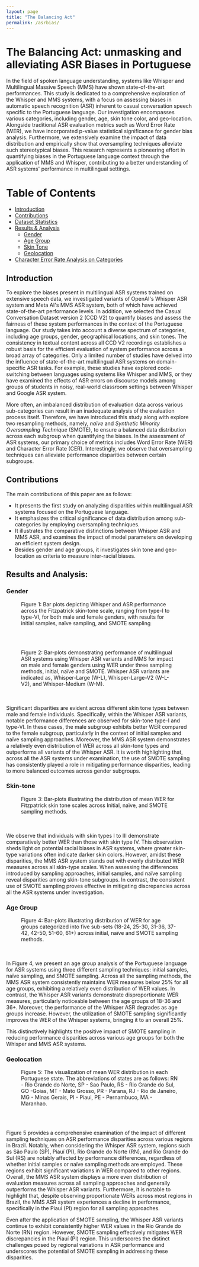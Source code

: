 ```yaml
---
layout: page
title: "The Balancing Act"
permalink: /asrbias/
---
```



# The Balancing Act: unmasking and alleviating ASR Biases in Portuguese

In the field of spoken language understanding, systems like Whisper and Multilingual Massive Speech (MMS) have shown state-of-the-art performances. This study is dedicated to a comprehensive exploration of the Whisper and MMS systems, with a focus on assessing biases in automatic speech recognition (ASR) inherent to casual conversation speech specific to the Portuguese language. Our investigation encompasses various categories, including gender, age, skin tone color, and geo-location. Alongside traditional ASR evaluation metrics such as Word Error Rate (WER), we have incorporated p-value statistical significance for gender bias analysis. Furthermore, we extensively examine the impact of data distribution and empirically show that oversampling techniques alleviate such stereotypical biases. This research represents a pioneering effort in quantifying biases in the Portuguese language context through the application of MMS and Whisper, contributing to a better understanding of ASR systems' performance in multilingual settings.

# Table of Contents
- [Introduction](#introduction)
- [Contributions](#contributions)
- [Dataset Statistics](https://biasinai.github.io/dataset)
- [Results & Analysis](#results-and-analysis)
    - [Gender](#gender)
    - [Age Group](#age-group)
    - [Skin Tone](#skin-tone)
    - [Geolocation](#geolocation)
- [Character Error Rate Analysis on Categories](https://biasinai.github.io/asrbias/results/)

## Introduction
To explore the biases present in multilingual ASR systems trained on extensive speech data, we investigated variants of OpenAI's Whisper ASR system and Meta AI's MMS ASR system, both of which have achieved state-of-the-art performance levels. In addition, we selected the Casual Conversation Dataset version 2 (CCD V2) to quantify biases and assess the fairness of these system performances in the context of the Portuguese language. Our study takes into account a diverse spectrum of categories, including age groups, gender, geographical locations, and skin tones. The consistency in textual content across all CCD V2 recordings establishes a robust basis for the efficient evaluation of system performance across a broad array of categories. Only a limited number of studies have delved into the influence of state-of-the-art multilingual ASR systems on domain-specific ASR tasks. For example, these studies have explored code-switching between languages using systems like Whisper and MMS, or they have examined the effects of ASR errors on discourse models among groups of students in noisy, real-world classroom settings between Whisper and Google ASR system.

More often, an imbalanced distribution of evaluation data across various sub-categories can result in an inadequate analysis of the evaluation process itself. Therefore, we have introduced this study along with 
explore two resampling methods, namely, _naïve_ and _Synthetic Minority Oversampling Technique_ (SMOTE), to ensure a balanced data distribution across each subgroup when quantifying the biases. In the assessment of ASR systems, our primary choice of metrics includes Word Error Rate (WER) and Character Error Rate (CER). Interestingly, we observe that oversampling techniques can alleviate performance disparities between certain subgroups.


## Contributions

The main contributions of this paper are as follows: 

- It presents the first study on analyzing disparities within multilingual ASR systems focused on the Portuguese language.
- It emphasizes the critical significance of data distribution among sub-categories by employing oversampling techniques.
- It illustrates the comparative distinctions between Whisper ASR and MMS ASR, and examines the impact of model parameters on developing an efficient system design.
- Besides gender and age groups, it investigates skin tone and geo-location as criteria to measure inter-racial biases.

## Results and Analysis:

### Gender

<figure>
    <img src="/assets/Gender_Skin_Tone.jpg"
         alt="">
    <figcaption>Figure 1: Bar plots depicting Whisper and ASR performance across the Fitzpatrick skin-tone scale, ranging from
type-I to type-VI, for both male and female genders, with results for initial samples, naïve sampling, and SMOTE
sampling</figcaption>
</figure>
<br><br>
<figure>
    <img src="/assets/Gender_all_Port.jpg"
         alt="">
    <figcaption>Figure 2: Bar-plots demonstrating performance of multilingual ASR systems using Whisper ASR variants and MMS for impact on male and female genders using WER under three sampling methods, initial, naïve and SMOTE. Whisper ASR variants are indicated as, Whisper-Large (W-L), Whisper-Large-V2 (W-L-V2), and Whisper-Medium (W-M).</figcaption>
</figure>
<br><br>
Significant disparities are evident across different skin tone types between male and female individuals. Specifically, within the Whisper ASR variants, notable performance differences are observed for skin-tone type-I and type-VI. In these cases, the male subgroup exhibits better WER compared to the female subgroup, particularly in the context of initial samples and naïve sampling approaches. Moreover, the MMS ASR system demonstrates a relatively even distribution of WER across all skin-tone types and outperforms all variants of the Whisper ASR. It is worth highlighting that, across all the ASR systems under examination, the use of SMOTE sampling has consistently played a role in mitigating performance disparities, leading to more balanced outcomes across gender subgroups.

### Skin-tone
    
<figure>
    <img src="/assets/Skin_tone_all_port.jpg"
         alt="">
    <figcaption>Figure 3: Bar-plots illustrating the distribution of mean WER for Fitzpatrick skin tone scales across Initial, naïve, and SMOTE sampling methods.</figcaption>
</figure>
<br><br>
We observe that individuals with skin types I to III demonstrate comparatively better WER than those with skin type IV. This observation sheds light on potential racial biases in ASR systems, where greater skin-type variations often indicate darker skin colors.
However, amidst these disparities, the MMS ASR system stands out with evenly distributed WER measures across all skin-type scales. When assessing the differences introduced by sampling approaches, initial samples, and naïve sampling reveal disparities among skin-tone subgroups. In contrast, the consistent use of SMOTE sampling proves effective in mitigating discrepancies across all the ASR systems under investigation.   

### Age Group
<figure>
    <img src="/assets/Age_all.jpg"
         alt="">
    <figcaption>Figure 4: Bar-plots illustrating distribution of WER for age groups categorized into five sub-sets (18-24, 25-30, 31-36,  37-42, 42-50, 51-60, 61+) across initial, naïve and SMOTE sampling methods.</figcaption>
</figure>
<br><br>
In Figure 4, we present an age group analysis of the Portuguese language for ASR systems using three different sampling techniques: initial samples, naïve sampling, and SMOTE sampling. Across all the sampling methods, the MMS ASR system consistently maintains WER measures below 25% for all age groups, exhibiting a relatively even distribution of WER values. In contrast, the Whisper ASR variants demonstrate disproportionate WER measures, particularly noticeable between the age groups of 18-36 and 36+. Moreover, the performance of the Whisper ASR degrades as age groups increase. However, the utilization of SMOTE sampling significantly improves the WER of the Whisper systems, bringing it to an overall 25%. 

This distinctively highlights the positive impact of SMOTE sampling in reducing performance disparities across various age groups for both the Whisper and MMS ASR systems. 

### Geolocation
<figure>
    <img src="/assets/Geo_location_all.jpg"
         alt="">
    <figcaption>Figure 5: The visualization of mean WER distribution in each Portuguese state. The abbreviations of states are as follows: RN - Rio Grande do Norte, SP - Sao Paulo, RS - Rio Grande do Sul, GO -Goias, MT - Mato Grosso, PR - Parana, RJ - Rio de Janeiro, MG - Minas Gerais, PI - Piaui, PE - Pernambuco, MA - Maranhao.</figcaption>
</figure>
<br><br>

Figure 5 provides a comprehensive examination of the impact of different sampling techniques on ASR performance disparities across various regions in Brazil. Notably, when considering the Whisper ASR system, regions such as São Paulo (SP), Piauí (PI), Rio Grande do Norte (RN), and Rio Grande do Sul (RS) are notably affected by performance differences, regardless of whether initial samples or naïve sampling methods are employed. These regions exhibit significant variations in WER compared to other regions. 
Overall, the MMS ASR system displays a more even distribution of evaluation measures across all sampling approaches and generally outperforms the Whisper ASR variants. Furthermore, it is notable to highlight that, despite observing proportionate WERs across most regions in Brazil, the MMS ASR system experiences a decline in performance, specifically in the Piauí (PI) region for all sampling approaches. 

Even after the application of SMOTE sampling, the Whisper ASR variants continue to exhibit consistently higher WER values in the Rio Grande do Norte (RN) region. However, SMOTE sampling effectively mitigates WER discrepancies in the Piauí (PI) region. This underscores the distinct challenges posed by regional variations in ASR performance and underscores the potential of SMOTE sampling in addressing these disparities.


